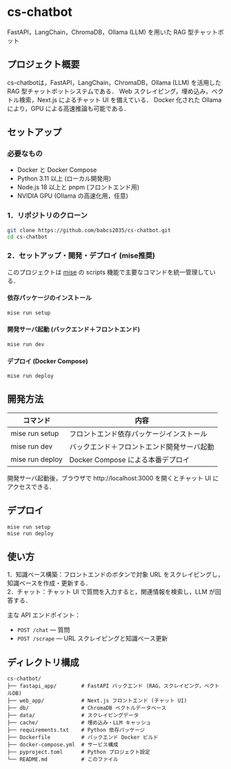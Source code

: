 # cs-chatbot

FastAPI，LangChain，ChromaDB，Ollama (LLM) を用いた RAG 型チャットボット

## プロジェクト概要

cs-chatbotは，FastAPI，LangChain，ChromaDB，Ollama (LLM) を活用した RAG 型チャットボットシステムである．
Web スクレイピング，埋め込み，ベクトル検索，Next.js によるチャット UI を備えている．
Docker 化された Ollama により，GPU による高速推論も可能である．

## セットアップ

### 必要なもの

- Docker と Docker Compose  
- Python 3.11 以上 (ローカル開発用)   
- Node.js 18 以上と pnpm (フロントエンド用)   
- NVIDIA GPU (Ollama の高速化用，任意)   

### 1．リポジトリのクローン

```bash
git clone https://github.com/babcs2035/cs-chatbot.git
cd cs-chatbot
```


### 2．セットアップ・開発・デプロイ (mise推奨)

このプロジェクトは [mise](https://github.com/jdx/mise) の scripts 機能で主要なコマンドを統一管理している．

#### 依存パッケージのインストール
```bash
mise run setup
```

#### 開発サーバ起動 (バックエンド＋フロントエンド)
```bash
mise run dev
```

#### デプロイ (Docker Compose)
```bash
mise run deploy
```

## 開発方法

| コマンド        | 内容                                       |
| --------------- | ------------------------------------------ |
| mise run setup  | フロントエンド依存パッケージインストール   |
| mise run dev    | バックエンド＋フロントエンド開発サーバ起動 |
| mise run deploy | Docker Compose による本番デプロイ          |

開発サーバ起動後，ブラウザで http://localhost:3000 を開くとチャット UI にアクセスできる．


## デプロイ

```bash
mise run setup
mise run deploy
```

## 使い方

1．知識ベース構築：フロントエンドのボタンで対象 URL をスクレイピングし，知識ベースを作成・更新する．  
2．チャット：チャット UI で質問を入力すると，関連情報を検索し，LLM が回答する．

主な API エンドポイント：  
- `POST /chat` — 質問  
- `POST /scrape` — URL スクレイピングと知識ベース更新  

## ディレクトリ構成

```
cs-chatbot/
├── fastapi_app/        # FastAPI バックエンド (RAG，スクレイピング，ベクトルDB) 
├── web_app/            # Next.js フロントエンド (チャット UI) 
├── db/                 # ChromaDB ベクトルデータベース
├── data/               # スクレイピングデータ
├── cache/              # 埋め込み・LLM キャッシュ
├── requirements.txt    # Python 依存パッケージ
├── Dockerfile          # バックエンド Docker ビルド
├── docker-compose.yml  # サービス構成
├── pyproject.toml      # Python プロジェクト設定
└── README.md           # このファイル
